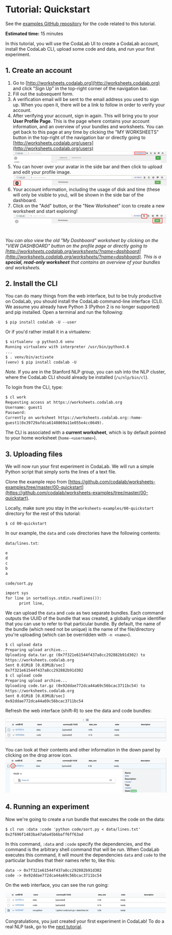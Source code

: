 # Tutorial: Quickstart
 
See the [examples GitHub repository](https://github.com/codalab/worksheets-examples/tree/master/00-quickstart) for the code related to this tutorial.


**Estimated time:** 15 minutes

In this tutorial, you will use the CodaLab UI to create a CodaLab account, install the CodaLab CLI,
upload some code and data, and run your first experiment.

## 1. Create an account

1.  Go to [http://worksheets.codalab.org](http://worksheets.codalab.org) and click "Sign Up" in the top-right corner of the navigation bar.
2.  Fill out the subsequent form.
3.  A verification email will be sent to the email address you used to sign up. When you open it, there will be a link to follow in order to verify your account.
4.  After verifying your account, sign in again. This will bring you to your **User Profile Page**. 
This is the page where contains your account information, and an overview of your bundles and worksheets. 
You can get back to this page at any time by clicking the "MY WORKSHEETS" button in the top-right of the navigation bar or directly going to [http://worksheets.codalab.org/users](http://worksheets.codalab.org/users)
![Dashboard](../images/quickstart/profile.png)
5. You can hover over your avatar in the side bar and then click to upload and edit your profile image.
![Dashboard](../images/quickstart/edit-avatar.png)
6. Your account information, including the usage of disk and time (these will only be visible to you), will be shown in the side bar of the dashboard.
7. Click on the "Add" button, or the "New Worksheet" icon to create a new worksheet and start exploring!
![Dashboard](../images/quickstart/add-worksheet.png)

#
*You can also view the old "My Dashboard" worksheet by clicking on the "VIEW DASHBOARD" button on the profile page or directly going to [http://worksheets.codalab.org/worksheets/?name=dashboard](http://worksheets.codalab.org/worksheets/?name=dashboard).
This is a **special, read-only worksheet** that contains an
overview of your bundles and worksheets.*



## 2. Install the CLI

You can do many things from the web interface,
but to be truly productive on CodaLab, you should install
the CodaLab command-line interface (CLI).
We assume you already have Python 3 (Python 2 is no longer supported) and pip installed.
Open a terminal and run the following:

    $ pip install codalab -U --user

Or if you'd rather install it in a virtualenv:

    $ virtualenv -p python3.6 venv
    Running virtualenv with interpreter /usr/bin/python3.6
    ...
    $ . venv/bin/activate
    (venv) $ pip install codalab -U

*Note.* If you are in the Stanford NLP group, you can ssh into the NLP cluster,
where the CodaLab CLI should already be installed (`/u/nlp/bin/cl`).

To login from the CLI, type:

    $ cl work
    Requesting access at https://worksheets.codalab.org
    Username: guest1
    Password:
    Currently on worksheet https://worksheets.codalab.org::home-guest1(0x39729afdca6140869a11e055e4cc0649).

The CLI is associated with a **current worksheet**, which is by default pointed
to your home worksheet (`home-<username>`).

## 3. Uploading files

We will now run your first experiment in CodaLab.  We will run a simple Python
script that simply sorts the lines of a text file.

Clone the example repo from [https://github.com/codalab/worksheets-examples/tree/master/00-quickstart](https://github.com/codalab/worksheets-examples/tree/master/00-quickstart).

Locally, make sure you stay in the `worksheets-examples/00-quickstart` directory for the rest of this tutorial:

    $ cd 00-quickstart

In our example, the `data` and `code` directories have the following contents:

`data/lines.txt`:

    e
    d
    c
    b
    a

`code/sort.py`

    import sys
    for line in sorted(sys.stdin.readlines()):
    	  print line,

We can upload the `data` and `code` as two separate bundles.  Each command outputs the UUID of the bundle that was created,
a globally unique identifier that you can use to refer to that particular bundle.
By default, the name of the bundle (which need not be unique) is the name of the file/directory you're uploading (which can be overridden with `-n <name>`).

    $ cl upload data
    Preparing upload archive...
    Uploading data.tar.gz (0x7f321e61544f437a8cc292882b91d302) to https://worksheets.codalab.org
    Sent 0.01MiB [0.03MiB/sec]    			
    0x7f321e61544f437a8cc292882b91d302
    $ cl upload code
    Preparing upload archive...
    Uploading code.tar.gz (0x92ddae772dca44a69c56bcac3711bc54) to https://worksheets.codalab.org
    Sent 0.01MiB [0.03MiB/sec]    			
    0x92ddae772dca44a69c56bcac3711bc54

Refresh the web interface (shift-R) to see the data and code bundles:

![Data and code](../images/quickstart/data-code.png)

You can look at their contents and other information in the down panel by clicking on the drop arrow icon.
![Data and code](../images/quickstart/bundle-detail.png)

## 4. Running an experiment

Now we're going to create a run bundle that executes the code on the data:

    $ cl run :data :code 'python code/sort.py < data/lines.txt'
    0x2f696f1483ba47a6a45b6baff6ff63ad

In this command, `:data` and `:code` specify the dependencies, and the command
is the arbitrary shell command that will be run.
When CodaLab executes this command, it will mount the dependencies `data` and `code` to the particular bundles that their names refer to, like this:

    data -> 0x7f321e61544f437a8cc292882b91d302
    code -> 0x92ddae772dca44a69c56bcac3711bc54

On the web interface, you can see the run going:

![Run](../images/quickstart/run-python.png)

Congratulations, you just created your first experiment in CodaLab!
To do a real NLP task, go to the [next tutorial](quickstart.md).
